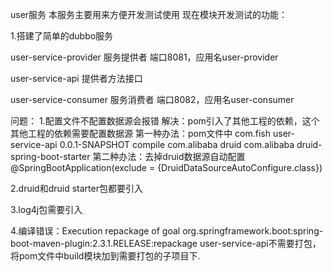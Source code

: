 user服务
本服务主要用来方便开发测试使用
现在模块开发测试的功能：

1.搭建了简单的dubbo服务

user-service-provider 服务提供者
端口8081，应用名user-provider

user-service-api 提供者方法接口

user-service-consumer 服务消费者
端口8082，应用名user-consumer

问题：
1.配置文件不配置数据源会报错
解决：pom引入了其他工程的依赖，这个其他工程的依赖需要配置数据源
第一种办法：pom文件中
        <dependency>
            <groupId>com.fish</groupId>
            <artifactId>user-service-api</artifactId>
            <version>0.0.1-SNAPSHOT</version>
            <scope>compile</scope>
        <exclusions>
            <exclusion>
                <groupId>com.alibaba</groupId>
                <artifactId>druid</artifactId>
            </exclusion>
            <exclusion>
                <groupId>com.alibaba</groupId>
                <artifactId>druid-spring-boot-starter</artifactId>
            </exclusion>
        </exclusions>
        </dependency>
第二种办法：去掉druid数据源自动配置
@SpringBootApplication(exclude = {DruidDataSourceAutoConfigure.class})

2.druid和druid starter包都要引入

3.log4j包需要引入

4.编译错误：Execution repackage of goal org.springframework.boot:spring-boot-maven-plugin:2.3.1.RELEASE:repackage
user-service-api不需要打包，将pom文件中build模块加到需要打包的子项目下.